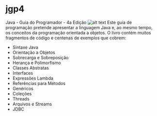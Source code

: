 # jgp4
Java - Guia do Programador - 4a Edição
![alt text](https://github.com/pjandl/jpg4/repository-jgp4.png?raw=true)
Este guia de programação pretende apresentar a linguagem Java e, ao mesmo tempo, os conceitos da programação orientada a objetos.
O livro contém muitos fragmentos de código e centenas de exemplos que cobrem:
-	Sintaxe Java
-	Orientação a Objetos
-	Sobrecarga e Sobreposição
-	Herança e Polimorfismo
-	Classes Abstratas
-	Interfaces
-	Expressões Lambda
-	Referências para Métodos
-	Genéricos
-	Coleções
-	Threads
-	Arquivos e Streams
-	JDBC

